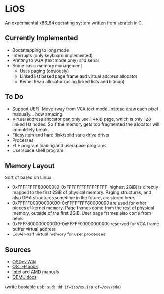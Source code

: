 # LiOS

An experimental x86_64 operating system written from scratch in C.

## Currently Implemented

 * Bootstrapping to long mode
 * Interrupts (only keyboard implemented)
 * Printing to VGA (text mode only) and serial
 * Some basic memory management
   * Uses paging (obviously)
   * Linked list based page frame and virtual address allocator
   * Kernel heap allocator (using linked lists and bitmap)

## To Do

 * Support UEFI. Move away from VGA text mode. Instead draw each pixel manually... how amazing
 * Virtual address allocator can only use 1 4KiB page, which is only 128 linked list nodes. So if the memory gets too fragmented the allocator will completely break.
 * Filesystem and hard disk/solid state drive driver
 * Processes
 * ELF program loading and userspace programs
 * Userspace shell program

## Memory Layout

Sort of based on Linux.
 * 0xFFFFFFFF80000000-0xFFFFFFFFFFFFFFFF (highest 2GiB) is directly mapped to the first 2GiB of physical memory. Paging structures, and also DMA structures sometime in the future, are stored here.
 * 0xFFFFF00000000000-0xFFFFFFFF80000000 are used for other pieces of kernel memory. Page frames come from the rest of physical memory, outside of the first 2GiB. User page frames also come from here.
 * 0xFFFF800000000000-0xFFFFF00000000000 reserved for VGA frame buffer virtual address
 * Lower-half virtual memory for user processes.

## Sources

 * [OSDev Wiki](https://wiki.osdev.org)
 * [OSTEP book](https://pages.cs.wisc.edu/~remzi/OSTEP/)
 * [Intel](https://www.intel.com/content/www/us/en/developer/articles/technical/intel-sdm.html) and [AMD](https://www.amd.com/content/dam/amd/en/documents/processor-tech-docs/programmer-references/40332.pdf) manuals
 * [QEMU docs](https://www.qemu.org/docs/master/index.html)

(write bootable usb: `sudo dd if=iso/os.iso of=/dev/sda`)
